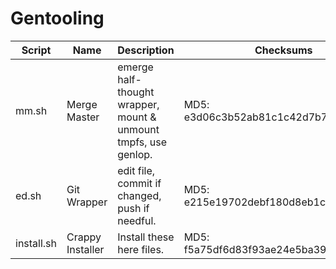 # Gentooling
Script | Name | Description | Checksums
------ | ---- | ----------- | ---------
mm.sh | Merge Master | emerge half-thought wrapper, mount & unmount tmpfs, use genlop. | MD5: e3d06c3b52ab81c1c42d7b76e09f5026
ed.sh | Git Wrapper | edit file, commit if changed, push if needful. | MD5: e215e19702debf180d8eb1c69d356496 | MD5: fcd1cdba7f1ab4965b38364fd9c58b86
install.sh | Crappy Installer | Install these here files. | MD5: f5a75df6d83f93ae24e5ba397cbcac13
